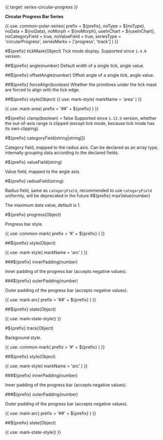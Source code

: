 {{ target: series-circular-progress }}

<!-- ICircularProgressSeriesSpec -->

**Circular Progress Bar Series**

{{ use: common-polar-series(
  prefix = ${prefix},
  noType = ${noType},
  noData = ${noData},
  noMorph = ${noMorph},
  useInChart = ${useInChart},
  noCategoryField = true,
  noValueField = true,
  seriesType = 'circularProgress',
  seriesMarks = ['progress', 'track']
) }}

#${prefix} tickMask(Object)
Tick mode display. Supported since `1.4.0` version.

##${prefix} angle(number)
Default width of a single tick, angle value.

##${prefix} offsetAngle(number)
Offset angle of a single tick, angle value.

##${prefix} forceAlign(boolean)
Whether the primitives under the tick mask are forced to align with the tick edge.

##${prefix} style(Object)
{{ use: mark-style(
markName = 'area'
) }}

{{ use: mark-area(
prefix = '##' + ${prefix}
) }}

#${prefix} clamp(boolean) = false
Supported since `1.13.9` version, whether the out-of-axis range is clipped (except tick mode, because tick mode has its own clipping).

#${prefix} categoryField(string|string[])

Category field, mapped to the radius axis. Can be declared as an array type, internally grouping data according to the declared fields.

#${prefix} valueField(string)

Value field, mapped to the angle axis.

#${prefix} radiusField(string)

Radius field, same as `categoryField`, recommended to use `categoryField` uniformly, will be deprecated in the future
#${prefix} maxValue(number)

The maximum data value, default is 1.

#${prefix} progress(Object)

Progress bar style.

{{ use: common-mark(
  prefix = '#' + ${prefix}
) }}

##${prefix} style(Object)

{{ use: mark-style(
  markName = 'arc'
) }}

###${prefix} innerPadding(number)

Inner padding of the progress bar (accepts negative values).

###${prefix} outerPadding(number)

Outer padding of the progress bar (accepts negative values).

{{ use: mark-arc(
  prefix = '##' + ${prefix}
) }}

##${prefix} state(Object)

{{ use: mark-state-style() }}

#${prefix} track(Object)

Background style.

{{ use: common-mark(
  prefix = '#' + ${prefix}
) }}

##${prefix} style(Object)

{{ use: mark-style(
  markName = 'arc'
) }}

###${prefix} innerPadding(number)

Inner padding of the progress bar (accepts negative values).

###${prefix} outerPadding(number)

Outer padding of the progress bar (accepts negative values).

{{ use: mark-arc(
  prefix = '##' + ${prefix}
) }}

##${prefix} state(Object)

{{ use: mark-state-style() }}
